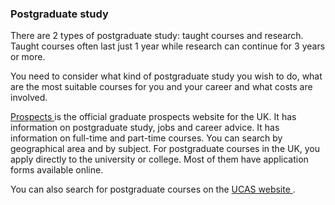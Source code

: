 ###  Postgraduate study

There are 2 types of postgraduate study: taught courses and research. Taught
courses often last just 1 year while research can continue for 3 years or
more.

You need to consider what kind of postgraduate study you wish to do, what are
the most suitable courses for you and your career and what costs are involved.

[ Prospects ](https://www.prospects.ac.uk/) is the official graduate prospects
website for the UK. It has information on postgraduate study, jobs and career
advice. It has information on full-time and part-time courses. You can search
by geographical area and by subject. For postgraduate courses in the UK, you
apply directly to the university or college. Most of them have application
forms available online.

You can also search for postgraduate courses on the [ UCAS website
](https://www.ucas.com/postgraduate/choosing-postgraduate-course) .
